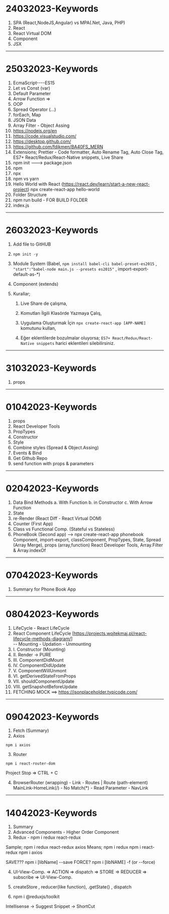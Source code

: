 # 24032023-Keywords

 1.  SPA (React,NodeJS,Angular) vs MPA(.Net, Java, PHP)
 2.  React
 3.  React Virtual DOM
 4.  Component
 5.  JSX
---
# 25032023-Keywords

01.  EcmaScript----ES15
02.  Let vs Const (var)
03.  Default Parameter
04.  Arrow Function =>
05.  OOP
06.  Spread Operator (...)
07.  forEach, Map
08.  JSON Data
09.  Array Filter - Object Assing
10. https://nodejs.org/en
11. https://code.visualstudio.com/
12. https://desktop.github.com/
13. https://github.com/fdikmen/BA40FS_MERN
14. Extensions; Prettier - Code formatter, Auto Rename Tag, Auto Close Tag, ES7+ React/Redux/React-Native snippets, Live Share
15. npm init ---> package.json
16. npm
17. npx
18. npm vs yarn
19. Hello World with React (https://react.dev/learn/start-a-new-react-project)
     npx create-react-app hello-world
20. Folder Structure
21. npm run build - FOR BUILD FOLDER
22. index.js
---
# 26032023-Keywords
 
1. Add file to GitHUB

2.  `npm init -y`

3.  Module System
     (Babel, `npm install babel-cli babel-preset-es2015` , `"start":"babel-node main.js --presets es2015"` , import-export-default-as-*)

4.  Component (extends)

5.  Kurallar;

     1.  Live Share de çalışma,

     2.  Komutları İlgili Klasörde Yazmaya Çalış,

     3.  Uygulama Oluşturmak İçin `npx create-react-app [APP-NAME]` komutunu kullan,

     4.  Eğer eklentilerde bozulmalar oluyorsa; `ES7+ React/Redux/React-Native snippets` harici eklentileri silebilirsiniz.
     
---
# 31032023-Keywords
 
1. props
---
# 01042023-Keywords
 
1. props
2. React Developer Tools
3. PropTypes
4. Constructor
5. Style
6. Combine styles (Spread & Object.Assing)
7. Events & Bind
8. Get Github Repo
9. send function with props & parameters
---
# 02042023-Keywords
 
1. Data Bind Methods
     a. With Function
     b. in Constructor
     c. With Arrow Function
2. State
3. re-Render (React Diff - React Virtual DOM)
4. Counter (First App)
5. Class vs Functional Comp. (Stateful vs Stateless)
6. PhoneBook (Second app) --> npx create-react-app phonebook
Component, import-export, classComponent, PropTypes, State, Spread (Array Merge), props (array,function)
React Developer Tools, Array.Filter & Array.indexOf

---
# 07042023-Keywords
 
1. Summary for Phone Book App

---
# 08042023-Keywords
 
01. LifeCycle - React LifeCycle
02. React Component LifeCycle 
     [https://projects.wojtekmaj.pl/react-lifecycle-methods-diagram/] <br/>
 --  Mounting - Updation - Unmounting
03. I. Constructor (Mounting)
04. II. Render -> PURE
05. III. ComponentDidMount
06. IV. ComponentDidUpdate
07. V. ComponentWillUnmont
08. VI. getDerivedStateFromProps
09. VII. shouldComponentUpdate
10. VIII. getSnapshotBeforeUpdate
11. FETCHING
MOCK ==> https://jsonplaceholder.typicode.com/

---
# 09042023-Keywords
 
01. Fetch (Summary)
02. Axios
```Node
npm i axios
```
03. Router
```Node
npm i react-router-dom
```
Project Stop => CTRL + C

04. BrowserRouter (wrapping) - Link - Routes | Route (path-element) <br/>
MainLink-HomeLink(/) - No Match(*) - Read Parameter - NavLink

---
# 14042023-Keywords
 
01. Summary
02. Advanced Components - Higher Order Component
03. Redux - npm i redux react-redux

 Sample;
npm i redux react-redux axios
 Means;
npm i redux
npm i react-redux
npm i axios

SAVE???
npm i [libName] --save
FORCE?
npm i [libNAME] -f (or --force)

04. UI-View-Comp. => ACTION => dispatch => STORE => REDUCER => subscribe => UI-View-Comp.

05. createStore , reducer(like function), .getState() , dispatch

06. npm i @reduxjs/toolkit

 Intellisense -> Suggest
 Snippet -> ShortCut


